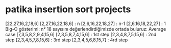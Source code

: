 # patika insertion sort projects
[22,27,16,2,18,6] 
[2,27,16,22,18,6] : n
[2,6,16,22,18,27] : n-1
[2,6,16,18,22,27] : 1
Big-O gösterimi: n²
18 sayısını değerlendirdiğimizde ortada buluruz: Average case
[7,3,5,8,2,9,4,15,6]
[2,3,5,8,7,4,15,6] : 1st step
[2,3,4,8,7,5,15,6] : 2nd step
[2,3,4,5,7,8,15,6] : 3rd step
[2,3,4,5,6,8,15,7] : 4rd step
